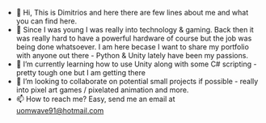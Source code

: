 - 👋 Hi, This is Dimitrios and here there are few lines about me and what you can find here.
- 👀 Since I was young I was really into technology & gaming. Back then it was really hard to have a powerful hardware of course but the job was being done whatsoever. I am here becase I want to share my portfolio with anyone out there - Python & Unity lately have been my passions. 
- 🌱 I’m currently learning how to use Unity along with some C# scripting - pretty tough one but I am getting there
- 💞️ I’m looking to collaborate on potential small projects if possible - really into pixel art games / pixelated animation and more.
- 📫 How to reach me? Easy, send me an email at uomwave91@hotmail.com

<!---
DimitriosTsoukalas/DimitriosTsoukalas is a ✨ special ✨ repository because its `README.md` (this file) appears on your GitHub profile.
You can click the Preview link to take a look at your changes.
--->
